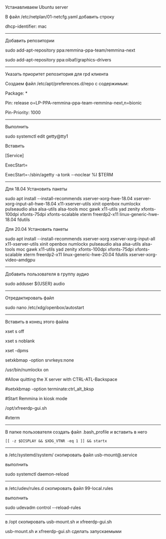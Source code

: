 Устанавливаем Ubuntu server

В файл /etc/netplan/01-netcfg.yaml добавить строку

dhcp-identifier: mac

---

Добавить репозитории

sudo add-apt-repository ppa:remmina-ppa-team/remmina-next

sudo add-apt-repository ppa:oibaf/graphics-drivers

---

Указать приоритет репозитория для rpd клиента

Создаем файл /etc/apt/preferences.d/repo с содержимым:

Package: *

Pin: release o=LP-PPA-remmina-ppa-team-remmina-next,n=bionic

Pin-Priority: 1000

---

Выполнить

sudo systemctl edit getty@tty1

Вставить

[Service]

ExecStart=

ExecStart=-/sbin/agetty -a tonk --noclear %I $TERM

---
Для 18.04
Установить пакеты

sudo apt install --install-recommends xserver-xorg-hwe-18.04 xserver-xorg-input-all-hwe-18.04 x11-xserver-utils xinit openbox numlockx pulseaudio alsa alsa-utils alsa-tools moc gawk x11-utils yad zenity xfonts-100dpi xfonts-75dpi xfonts-scalable xterm freerdp2-x11 linux-generic-hwe-18.04 fdutils 


Для 20.04
Установить пакеты

sudo apt install --install-recommends xserver-xorg xserver-xorg-input-all x11-xserver-utils xinit openbox numlockx pulseaudio alsa alsa-utils alsa-tools moc gawk x11-utils yad zenity xfonts-100dpi xfonts-75dpi xfonts-scalable xterm freerdp2-x11 linux-generic-hwe-20.04 fdutils xserver-xorg-video-amdgpu


---

Добавить пользователя в группу аудио

sudo adduser ${USER} audio

---

Отредактировать файл

sudo nano /etc/xdg/openbox/autostart

---

Вставить в конец этого файла

xset s off

xset s noblank

xset -dpms

setxkbmap -option srvrkeys:none

/usr/bin/numlockx on

#Allow quitting the X server with CTRL-ATL-Backspace

#setxkbmap -option terminate:ctrl_alt_bksp

#Start Remmina in kiosk mode

/opt/xfreerdp-gui.sh

#xterm

---

В папке пользователя создать файл .bash_profile и вставить в него

    [[ -z $DISPLAY && $XDG_VTNR -eq 1 ]] && startx
        
---

в /etc/systemd/system/ скопировать файл usb-mount@.service

выполнить

sudo systemctl daemon-reload

---

в /etc/udev/rules.d скопировать файл 99-local.rules

выполнить

sudo udevadm control --reload-rules

---

в /opt скопировать usb-mount.sh и xfreerdp-gui.sh

usb-mount.sh и xfreerdp-gui.sh сделать запускаемыми
